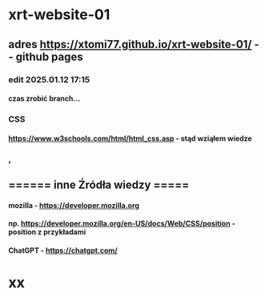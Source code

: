 # xrt-website-01

## adres https://xtomi77.github.io/xrt-website-01/ -- github pages

### edit 2025.01.12 17:15
#### czas zrobić branch...

### CSS
#### https://www.w3schools.com/html/html_css.asp - stąd wziąłem wiedze
### ,
## ====== inne Źródła wiedzy =====
#### mozilla - https://developer.mozilla.org
#### np. https://developer.mozilla.org/en-US/docs/Web/CSS/position - position z przykładami
#### ChatGPT - https://chatgpt.com/

# xx
